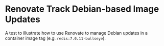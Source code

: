 # Renovate Track Debian-based Image Updates

A test to illustrate how to use Renovate to manage Debian updates in a container image tag (e.g. `redis:7.0.11-bullseye`).
